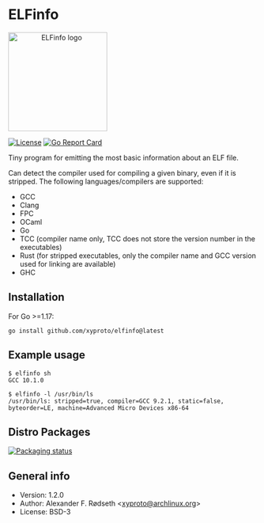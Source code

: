 # ELFinfo

<a align="center" href="https://github.com/xyproto/elfinfo"><img alt="ELFinfo logo" src="https://raw.githubusercontent.com/xyproto/elfinfo/main/web/elfinfo.png" width="200px"></a>

[![License](http://img.shields.io/badge/license-BSD-green.svg?style=flat)](https://raw.githubusercontent.com/xyproto/elfinfo/main/LICENSE) [![Go Report Card](https://goreportcard.com/badge/github.com/xyproto/elfinfo)](https://goreportcard.com/report/github.com/xyproto/elfinfo)

Tiny program for emitting the most basic information about an ELF file.

Can detect the compiler used for compiling a given binary, even if it is stripped. The following languages/compilers are supported:

* GCC
* Clang
* FPC
* OCaml
* Go
* TCC (compiler name only, TCC does not store the version number in the executables)
* Rust (for stripped executables, only the compiler name and GCC version used for linking are available)
* GHC

## Installation

For Go >=1.17:

    go install github.com/xyproto/elfinfo@latest

## Example usage

    $ elfinfo sh
    GCC 10.1.0

    $ elfinfo -l /usr/bin/ls
    /usr/bin/ls: stripped=true, compiler=GCC 9.2.1, static=false, byteorder=LE, machine=Advanced Micro Devices x86-64

## Distro Packages

[![Packaging status](https://repology.org/badge/vertical-allrepos/elfinfo.svg)](https://repology.org/project/elfinfo/versions)

## General info

* Version: 1.2.0
* Author: Alexander F. Rødseth &lt;xyproto@archlinux.org&gt;
* License: BSD-3
